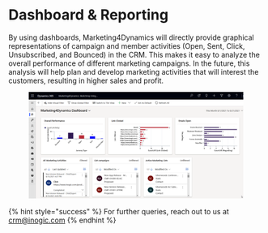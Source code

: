 # Dashboard & Reporting

By using dashboards, Marketing4Dynamics will directly provide graphical representations of campaign and member activities (Open, Sent, Click, Unsubscribed, and Bounced) in the CRM. This makes it easy to analyze the overall performance of different marketing campaigns. In the future, this analysis will help plan and develop marketing activities that will interest the customers, resulting in higher sales and profit.

<figure><img src="../../.gitbook/assets/Dashboard-6486.svg" alt=""><figcaption></figcaption></figure>

{% hint style="success" %}
For further queries, reach out to us at [crm@inogic.com](mailto:crm@inogic.com)
{% endhint %}
